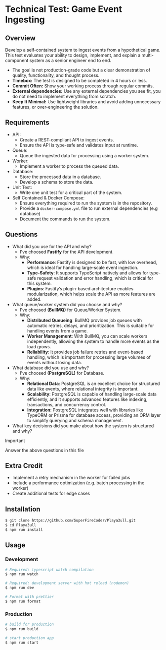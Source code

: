 # Technical Test: Game Event Ingesting
## Overview
Develop a self-contained system to ingest events from a hypothetical game.
This test evaluates your ability to design, implement, and explain a multi-component system as a senior engineer end to end.

- The goal is not production-grade code but a clear demonstration of quality, functionality, and thought process.
- **Timebox:** The test is designed to be completed in 4 hours or less.
- **Commit Often:** Show your working process through regular commits.
- **External dependencies:** Use any external dependencies you see fit, you do not need to implement everything from scratch.
- **Keep It Minimal:** Use lightweight libraries and avoid adding unnecessary features, or over-engineering the solution.

## Requirements
- API: 
  - Create a REST-compliant API to ingest events.
  - Ensure the API is type-safe and validates input at runtime.
- Queue:
  - Queue the ingested data for processing using a worker system.
- Worker:
  - Implement a worker to process the queued data.
- Database:
  - Store the processed data in a database.
  - Develop a schema to store the data.
- Unit Test:
  - Write one unit test for a critical part of the system.
- Self Contained & Docker Compose:
  - Ensure everything required to run the system is in the repository.
  - Provide a `docker-compose.yml` file to run external dependencies (e.g database)
  - Document the commands to run the system.

## Questions
- What did you use for the API and why?
  - I've choosed **Fastify** for the API development.
  - Why:
    - **Performance**: Fastify is designed to be fast, with low overhead, which is ideal for handling large-scale event ingestion.
    - **Type-Safety**: It supports TypeScript natively and allows for type-safe request validation and error handling, which is critical for this system.
    - **Plugins**: Fastify’s plugin-based architecture enables modularization, which helps scale the API as more features are added.
- What queue/worker system did you choose and why?
  - I've choosed **(BullMQ)** for Queue/Worker System.
  - Why:
    - **Distributed Queueing**: BullMQ provides job queues with automatic retries, delays, and prioritization. This is suitable for handling events from a game.
    - **Worker Management**: With BullMQ, you can scale workers independently, allowing the system to handle more events as the load grows.
    - **Reliability**: It provides job failure retries and event-based handling, which is important for processing large volumes of events without losing data.
- What database did you use and why?
  - I've choosed **(PostgreSQL)** for Database.
  - Why:
    - **Relational Data**: PostgreSQL is an excellent choice for structured data like events, where relational integrity is important.
    - **Scalability**: PostgreSQL is capable of handling large-scale data efficiently, and it supports advanced features like indexing, transactions, and concurrency control.
    - **Integration**: PostgreSQL integrates well with libraries like TypeORM or Prisma for database access, providing an ORM layer to simplify querying and schema management.
- What key decisions did you make about how the system is structured and why?


> [!IMPORTANT]
> Answer the above questions in this file

## Extra Credit
- Implement a retry mechanism in the worker for failed jobs
- Include a performance optimization (e.g. batch processing in the worker)
- Create additional tests for edge cases

## Installation

```bash
$ git clone https://github.com/SuperFireCoder/Playa3ull.git
$ cd Playa3ull
$ npm run install
```

## Usage

### Development
```bash
# Required: typescript watch compilation
$ npm run watch

# Required: development server with hot reload (nodemon)
$ npm run dev

# Format with prettier
$ npm run format
```

### Production

```bash
# build for production
$ npm run build

# start production app
$ npm run start
```
